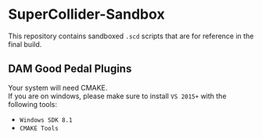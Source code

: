 # SuperCollider-Sandbox

This repository contains sandboxed ```.scd``` scripts that are for reference in the final build.

## DAM Good Pedal Plugins
Your system will need CMAKE.\
If you are on windows, please make sure to install ```VS 2015+``` with the following tools:

- ```Windows SDK 8.1```
- ```CMAKE Tools```
